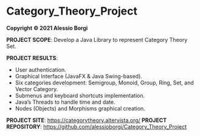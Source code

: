 # Category_Theory_Project

**Copyright © 2021 Alessio Borgi**

**PROJECT SCOPE**: Develop a Java Library to represent Category Theory Set.
 
**PROJECT RESULTS**:
- User authentication.
- Graphical Interface (JavaFX & Java Swing-based).
- Six categories development: Semigroup, Monoid, Group, Ring, Set, and Vector Category. 
- Submenus and keyboard shortcuts implementation. 
- Java’s Threads to handle time and date.
- Nodes (Objects) and Morphisms graphical creation. 

**PROJECT SITE**: https://categorytheory.altervista.org/
**PROJECT REPOSITORY**: https://github.com/alessioborgi/Category_Theory_Project

